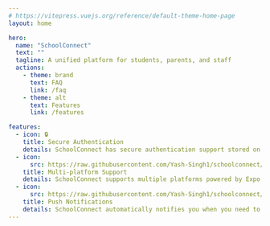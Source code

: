 ```yaml
---
# https://vitepress.vuejs.org/reference/default-theme-home-page
layout: home

hero:
  name: "SchoolConnect"
  text: ""
  tagline: A unified platform for students, parents, and staff
  actions:
    - theme: brand
      text: FAQ
      link: /faq
    - theme: alt
      text: Features
      link: /features

features:
  - icon: 🔒
    title: Secure Authentication
    details: SchoolConnect has secure authentication support stored on a PostgresSQL provision
  - icon:
      src: https://raw.githubusercontent.com/Yash-Singh1/schoolconnect/main/docs/assets/sdk.svg
    title: Multi-platform Support
    details: SchoolConnect supports multiple platforms powered by Expo's interopability
  - icon:
      src: https://raw.githubusercontent.com/Yash-Singh1/schoolconnect/main/docs/assets/expo-notifications.png
    title: Push Notifications
    details: SchoolConnect automatically notifies you when you need to be informed on new updates in your school
---
```

